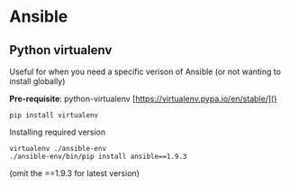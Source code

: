 # Ansible

## Python virtualenv

Useful for when you need a specific verison of Ansible (or not wanting to install globally)

**Pre-requisite**: python-virtualenv [https://virtualenv.pypa.io/en/stable/]()

	pip install virtualenv

Installing required version

	virtualenv ./ansible-env
	./ansible-env/bin/pip install ansible==1.9.3

(omit the ==1.9.3 for latest version)

